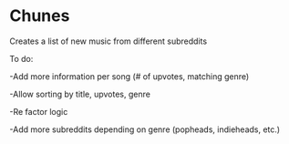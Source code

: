 # Chunes

Creates a list of new music from different subreddits 

To do:

-Add more information per song (# of upvotes, matching genre)

-Allow sorting by title, upvotes, genre

-Re factor logic 

-Add more subreddits depending on genre (popheads, indieheads, etc.)

